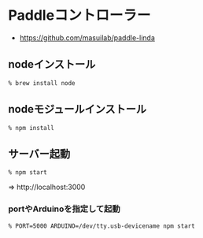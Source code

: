 # Paddleコントローラー

- https://github.com/masuilab/paddle-linda


## nodeインストール

    % brew install node


## nodeモジュールインストール

    % npm install


## サーバー起動

    % npm start

=> http://localhost:3000


### portやArduinoを指定して起動

    % PORT=5000 ARDUINO=/dev/tty.usb-devicename npm start
